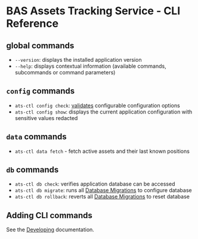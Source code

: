 # BAS Assets Tracking Service - CLI Reference

## global commands

- `--version`: displays the installed application version
- `--help`: displays contextual information (available commands, subcommands or command parameters)

## `config` commands

- `ats-ctl config check`: [validates](./config.md#config-validation) configurable configuration options
- `ats-ctl config show`: displays the current application configuration with sensitive values redacted

## `data` commands

- `ats-ctl data fetch` - fetch active assets and their last known positions

## `db` commands

- `ats-ctl db check`: verifies application database can be accessed
- `ats-ctl db migrate`: runs all [Database Migrations](./implementation.md#database-migrations) to configure database
- `ats-ctl db rollback`: reverts all [Database Migrations](./implementation.md#database-migrations) to reset database

## Adding CLI commands

See the [Developing](./dev.md#adding-cli-commands) documentation.
